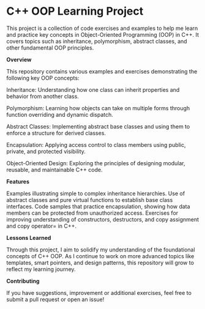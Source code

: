 # C++ OOP Learning Project

This project is a collection of code exercises and examples to help me learn and practice key concepts in Object-Oriented Programming (OOP) in C++. It covers topics such as inheritance, polymorphism, abstract classes, and other fundamental OOP principles.

**Overview**

This repository contains various examples and exercises demonstrating the following key OOP concepts:

Inheritance: Understanding how one class can inherit properties and behavior from another class.

Polymorphism: Learning how objects can take on multiple forms through function overriding and dynamic dispatch.

Abstract Classes: Implementing abstract base classes and using them to enforce a structure for derived classes.

Encapsulation: Applying access control to class members using public, private, and protected visibility.

Object-Oriented Design: Exploring the principles of designing modular, reusable, and maintainable C++ code.

**Features**

Examples illustrating simple to complex inheritance hierarchies.
Use of abstract classes and pure virtual functions to establish base class interfaces.
Code samples that practice encapsulation, showing how data members can be protected from unauthorized access.
Exercises for improving understanding of constructors, destructors, and copy assignment and copy operator= in C++.


**Lessons Learned**

Through this project, I aim to solidify my understanding of the foundational concepts of C++ OOP. As I continue to work on more advanced topics like templates, smart pointers, and design patterns, this repository will grow to reflect my learning journey.

**Contributing**

If you have suggestions, improvement or additional exercises, feel free to submit a pull request or open an issue!
